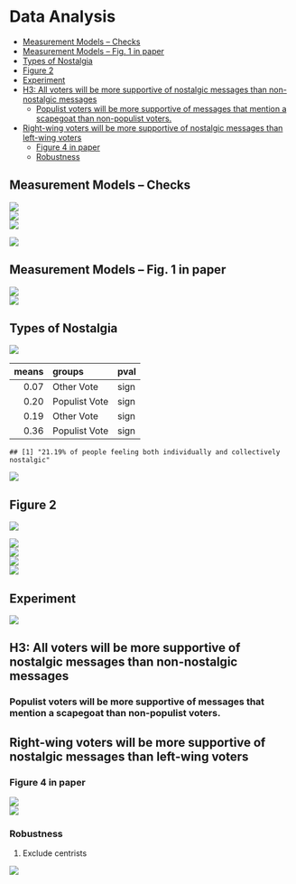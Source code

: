 Data Analysis
================

- [Measurement Models – Checks](#measurement-models--checks)
- [Measurement Models – Fig. 1 in
  paper](#measurement-models--fig-1-in-paper)
- [Types of Nostalgia](#types-of-nostalgia)
- [Figure 2](#figure-2)
- [Experiment](#experiment)
- [H3: All voters will be more supportive of nostalgic messages than
  non-nostalgic
  messages](#h3-all-voters-will-be-more-supportive-of-nostalgic-messages-than-non-nostalgic-messages)
  - [Populist voters will be more supportive of messages that mention a
    scapegoat than non-populist
    voters.](#populist-voters-will-be-more-supportive-of-messages-that-mention-a-scapegoat-than-non-populist-voters)
- [Right-wing voters will be more supportive of nostalgic messages than
  left-wing
  voters](#right-wing-voters-will-be-more-supportive-of-nostalgic-messages-than-left-wing-voters)
  - [Figure 4 in paper](#figure-4-in-paper)
  - [Robustness](#robustness)

## Measurement Models – Checks

<img src="../../report/figures/measurement-1.png" style="display: block; margin: auto;" /><img src="../../report/figures/measurement-2.png" style="display: block; margin: auto;" /><img src="../../report/figures/measurement-3.png" style="display: block; margin: auto;" />

<img src="../../report/figures/corr-1.png" style="display: block; margin: auto;" />

## Measurement Models – Fig. 1 in paper

<img src="../../report/figures/corr-concepts-1.png" style="display: block; margin: auto;" /><img src="../../report/figures/corr-concepts-2.png" style="display: block; margin: auto;" />

## Types of Nostalgia

<img src="../../report/figures/open-q-1.png" style="display: block; margin: auto;" />

<table>
<thead>
<tr>
<th style="text-align:right;">
means
</th>
<th style="text-align:left;">
groups
</th>
<th style="text-align:left;">
pval
</th>
</tr>
</thead>
<tbody>
<tr>
<td style="text-align:right;">
0.07
</td>
<td style="text-align:left;">
Other Vote
</td>
<td style="text-align:left;">
sign
</td>
</tr>
<tr>
<td style="text-align:right;">
0.20
</td>
<td style="text-align:left;">
Populist Vote
</td>
<td style="text-align:left;">
sign
</td>
</tr>
<tr>
<td style="text-align:right;">
0.19
</td>
<td style="text-align:left;">
Other Vote
</td>
<td style="text-align:left;">
sign
</td>
</tr>
<tr>
<td style="text-align:right;">
0.36
</td>
<td style="text-align:left;">
Populist Vote
</td>
<td style="text-align:left;">
sign
</td>
</tr>
</tbody>
</table>

    ## [1] "21.19% of people feeling both individually and collectively nostalgic"

<img src="../../report/figures/open-q2-1.png" style="display: block; margin: auto;" />

## Figure 2

<img src="../../report/figures/nost-ideo-1.png" style="display: block; margin: auto;" />

<img src="../../report/figures/descr-1.png" style="display: block; margin: auto;" /><img src="../../report/figures/descr-2.png" style="display: block; margin: auto;" /><img src="../../report/figures/descr-3.png" style="display: block; margin: auto;" /><img src="../../report/figures/descr-4.png" style="display: block; margin: auto;" />

## Experiment

<img src="../../report/figures/treatment-view-1.png" style="display: block; margin: auto;" />

## H3: All voters will be more supportive of nostalgic messages than non-nostalgic messages

### Populist voters will be more supportive of messages that mention a scapegoat than non-populist voters.

## Right-wing voters will be more supportive of nostalgic messages than left-wing voters

### Figure 4 in paper

<img src="../../report/figures/viz-h3-1.png" style="display: block; margin: auto;" />

<img src="../../report/figures/viz-h3-dv2-1.png" style="display: block; margin: auto;" />

### Robustness

1.  Exclude centrists

<img src="../../report/figures/exclude-centrists-1.png" style="display: block; margin: auto;" />
